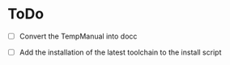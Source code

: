 # ToDo


- [ ] Convert the TempManual into docc
- [ ] Add the installation of the latest toolchain to the install script

